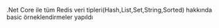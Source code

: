 .Net Core ile tüm Redis veri tipleri(Hash,List,Set,String,Sorted) hakkında basic örneklendirmeler yapıldı
